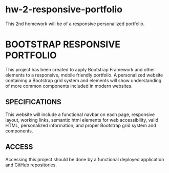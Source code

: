 # hw-2-responsive-portfolio
This 2nd homework will be of a responsive personalized portfolio.

# BOOTSTRAP RESPONSIVE PORTFOLIO

This project has been created to apply Bootstrap Framework and other elements to 
a responsive, mobile friendly portfolio. A personalized website containing a 
Bootstrap grid system and elements will show understanding of more common
components included in modern websites.

## SPECIFICATIONS

This website will include a functional navbar on each page, responsive layout, 
working links, semantic html elements for web accessibility, valid HTML, 
personalized information, and proper Bootstrap grid system and components.

## ACCESS

Accessing this project should be done by a functional deployed application and 
GitHub repositories.
